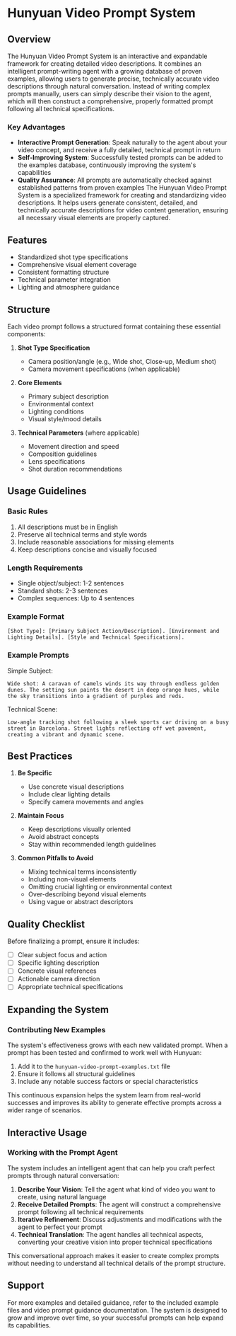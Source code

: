 # Hunyuan Video Prompt System

## Overview

The Hunyuan Video Prompt System is an interactive and expandable framework for creating detailed video descriptions. It combines an intelligent prompt-writing agent with a growing database of proven examples, allowing users to generate precise, technically accurate video descriptions through natural conversation. Instead of writing complex prompts manually, users can simply describe their vision to the agent, which will then construct a comprehensive, properly formatted prompt following all technical specifications.

### Key Advantages
- **Interactive Prompt Generation**: Speak naturally to the agent about your video concept, and receive a fully detailed, technical prompt in return
- **Self-Improving System**: Successfully tested prompts can be added to the examples database, continuously improving the system's capabilities
- **Quality Assurance**: All prompts are automatically checked against established patterns from proven examples
The Hunyuan Video Prompt System is a specialized framework for creating and standardizing video descriptions. It helps users generate consistent, detailed, and technically accurate descriptions for video content generation, ensuring all necessary visual elements are properly captured.

## Features
- Standardized shot type specifications
- Comprehensive visual element coverage
- Consistent formatting structure
- Technical parameter integration
- Lighting and atmosphere guidance

## Structure
Each video prompt follows a structured format containing these essential components:

1. **Shot Type Specification**
   - Camera position/angle (e.g., Wide shot, Close-up, Medium shot)
   - Camera movement specifications (when applicable)

2. **Core Elements**
   - Primary subject description
   - Environmental context
   - Lighting conditions
   - Visual style/mood details

3. **Technical Parameters** (where applicable)
   - Movement direction and speed
   - Composition guidelines
   - Lens specifications
   - Shot duration recommendations

## Usage Guidelines

### Basic Rules
1. All descriptions must be in English
2. Preserve all technical terms and style words
3. Include reasonable associations for missing elements
4. Keep descriptions concise and visually focused

### Length Requirements
- Single object/subject: 1-2 sentences
- Standard shots: 2-3 sentences
- Complex sequences: Up to 4 sentences

### Example Format
```
[Shot Type]: [Primary Subject Action/Description]. [Environment and Lighting Details]. [Style and Technical Specifications].
```

### Example Prompts

Simple Subject:
```
Wide shot: A caravan of camels winds its way through endless golden dunes. The setting sun paints the desert in deep orange hues, while the sky transitions into a gradient of purples and reds.
```

Technical Scene:
```
Low-angle tracking shot following a sleek sports car driving on a busy street in Barcelona. Street lights reflecting off wet pavement, creating a vibrant and dynamic scene.
```

## Best Practices

1. **Be Specific**
   - Use concrete visual descriptions
   - Include clear lighting details
   - Specify camera movements and angles

2. **Maintain Focus**
   - Keep descriptions visually oriented
   - Avoid abstract concepts
   - Stay within recommended length guidelines

3. **Common Pitfalls to Avoid**
   - Mixing technical terms inconsistently
   - Including non-visual elements
   - Omitting crucial lighting or environmental context
   - Over-describing beyond visual elements
   - Using vague or abstract descriptors

## Quality Checklist
Before finalizing a prompt, ensure it includes:
- [ ] Clear subject focus and action
- [ ] Specific lighting description
- [ ] Concrete visual references
- [ ] Actionable camera direction
- [ ] Appropriate technical specifications

## Expanding the System

### Contributing New Examples
The system's effectiveness grows with each new validated prompt. When a prompt has been tested and confirmed to work well with Hunyuan:
1. Add it to the `hunyuan-video-prompt-examples.txt` file
2. Ensure it follows all structural guidelines
3. Include any notable success factors or special characteristics

This continuous expansion helps the system learn from real-world successes and improves its ability to generate effective prompts across a wider range of scenarios.

## Interactive Usage

### Working with the Prompt Agent
The system includes an intelligent agent that can help you craft perfect prompts through natural conversation:

1. **Describe Your Vision**: Tell the agent what kind of video you want to create, using natural language
2. **Receive Detailed Prompts**: The agent will construct a comprehensive prompt following all technical requirements
3. **Iterative Refinement**: Discuss adjustments and modifications with the agent to perfect your prompt
4. **Technical Translation**: The agent handles all technical aspects, converting your creative vision into proper technical specifications

This conversational approach makes it easier to create complex prompts without needing to understand all technical details of the prompt structure.

## Support
For more examples and detailed guidance, refer to the included example files and video prompt guidance documentation. The system is designed to grow and improve over time, so your successful prompts can help expand its capabilities.
